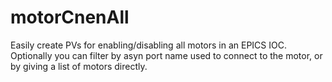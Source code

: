 # motorCnenAll
Easily create PVs for enabling/disabling all motors in an EPICS IOC. Optionally you can filter
by asyn port name used to connect to the motor, or by giving a list of motors directly.
